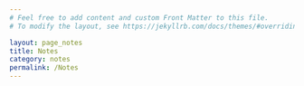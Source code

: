 ```yaml
---
# Feel free to add content and custom Front Matter to this file.
# To modify the layout, see https://jekyllrb.com/docs/themes/#overriding-theme-defaults

layout: page_notes
title: Notes
category: notes
permalink: /Notes
---
```



